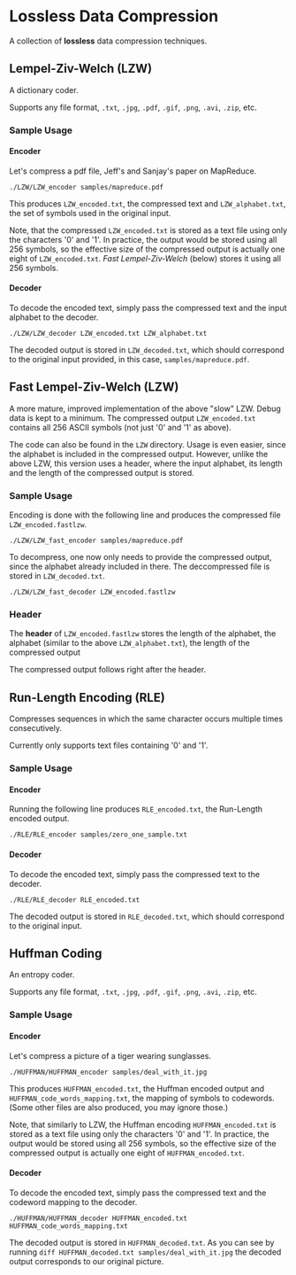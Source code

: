 Lossless Data Compression
===============

A collection of **lossless** data compression techniques.

## Lempel-Ziv-Welch (LZW)
A dictionary coder. 

Supports any file format, `.txt`, `.jpg`, `.pdf`, `.gif`, `.png`, `.avi`, `.zip`, etc.

### Sample Usage

#### Encoder
Let's compress a pdf file, Jeff's and Sanjay's paper on MapReduce.


```
./LZW/LZW_encoder samples/mapreduce.pdf
```

This produces `LZW_encoded.txt`, the compressed text and `LZW_alphabet.txt`, the set of symbols used in the original input. 

Note, that the compressed  `LZW_encoded.txt` is stored as a text file using only the characters '0' and '1'. In practice, the output would be stored using all 256 symbols, so the effective size of the compressed output is actually one eight of `LZW_encoded.txt`. *Fast Lempel-Ziv-Welch* (below) stores it using all 256 symbols.

#### Decoder 
To decode the encoded text, simply pass the compressed text and the input alphabet to the decoder.


```
./LZW/LZW_decoder LZW_encoded.txt LZW_alphabet.txt
```

The decoded output is stored in `LZW_decoded.txt`, which should correspond to the original input provided, in this case, `samples/mapreduce.pdf`.

## Fast Lempel-Ziv-Welch (LZW)
A more mature, improved implementation of the above "slow" LZW. Debug data is kept to a minimum. The compressed output `LZW_encoded.txt` contains all 256 ASCII symbols (not just '0' and '1' as above).

The code can also be found in the `LZW` directory. Usage is even easier, since the alphabet is included in the compressed output. However, unlike the above LZW, this version uses a header, where the input alphabet, its length and the length of the compressed output is stored.

### Sample Usage
Encoding is done with the following line and produces the compressed file `LZW_encoded.fastlzw`.

```
./LZW/LZW_fast_encoder samples/mapreduce.pdf
```

To decompress, one now only needs to provide the compressed output, since the alphabet already included in there. The deccompressed file is stored in `LZW_decoded.txt`.

```
./LZW/LZW_fast_decoder LZW_encoded.fastlzw
```
### Header

The **header** of `LZW_encoded.fastlzw` stores the length of the alphabet, the alphabet (similar to the above `LZW_alphabet.txt`), the length of the compressed output

The compressed output follows right after the header.



## Run-Length Encoding (RLE)
Compresses sequences in which the same character occurs multiple times consecutively. 

Currently only supports text files containing '0' and '1'.

### Sample Usage

#### Encoder
Running the following line produces `RLE_encoded.txt`, the Run-Length encoded output.


```
./RLE/RLE_encoder samples/zero_one_sample.txt
```

#### Decoder 
To decode the encoded text, simply pass the compressed text to the decoder.


```
./RLE/RLE_decoder RLE_encoded.txt
```

The decoded output is stored in `RLE_decoded.txt`, which should correspond to the original input.


## Huffman Coding
An entropy coder.

Supports any file format, `.txt`, `.jpg`, `.pdf`, `.gif`, `.png`, `.avi`, `.zip`, etc.

### Sample Usage

#### Encoder
Let's compress a picture of a tiger wearing sunglasses.


```
./HUFFMAN/HUFFMAN_encoder samples/deal_with_it.jpg
```

This produces `HUFFMAN_encoded.txt`, the Huffman encoded output and `HUFFMAN_code_words_mapping.txt`, the mapping of symbols to codewords. (Some other files are also produced, you may ignore those.)

Note, that similarly to LZW, the Huffman encoding `HUFFMAN_encoded.txt` is stored as a text file using only the characters '0' and '1'. In practice, the output would be stored using all 256 symbols, so the effective size of the compressed output is actually one eight of `HUFFMAN_encoded.txt`.


#### Decoder
To decode the encoded text, simply pass the compressed text and the codeword mapping to the decoder.


```
./HUFFMAN/HUFFMAN_decoder HUFFMAN_encoded.txt HUFFMAN_code_words_mapping.txt
```

The decoded output is stored in `HUFFMAN_decoded.txt`. As you can see by running 
`diff HUFFMAN_decoded.txt samples/deal_with_it.jpg`
the decoded output corresponds to our original picture.

